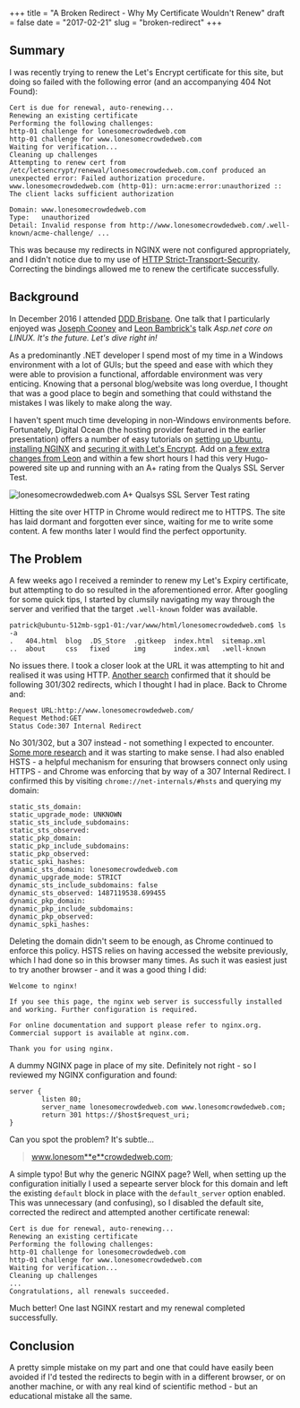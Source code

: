 +++
title = "A Broken Redirect - Why My Certificate Wouldn't Renew"
draft = false
date = "2017-02-21"
slug = "broken-redirect"
+++

## Summary

I was recently trying to renew the Let's Encrypt certificate for this site, but doing so failed with the following error (and an accompanying 404 Not Found):

```
Cert is due for renewal, auto-renewing...
Renewing an existing certificate
Performing the following challenges:
http-01 challenge for lonesomecrowdedweb.com
http-01 challenge for www.lonesomecrowdedweb.com
Waiting for verification...
Cleaning up challenges
Attempting to renew cert from /etc/letsencrypt/renewal/lonesomecrowdedweb.com.conf produced an unexpected error: Failed authorization procedure. www.lonesomecrowdedweb.com (http-01): urn:acme:error:unauthorized :: The client lacks sufficient authorization

Domain: www.lonesomecrowdedweb.com
Type:   unauthorized
Detail: Invalid response from http://www.lonesomecrowdedweb.com/.well-known/acme-challenge/ ...
```

This was because my redirects in NGINX were not configured appropriately, and I didn't notice due to my use of [HTTP Strict-Transport-Security](https://developer.mozilla.org/en-US/docs/Web/HTTP/Headers/Strict-Transport-Security). Correcting the bindings allowed me to renew the certificate successfully.


## Background

In December 2016 I attended [DDD Brisbane](http://dddbrisbane.com/). One talk that I particularly enjoyed was [Joseph Cooney](https://jcooney.net) and [Leon Bambrick's](http://secretgeek.net) talk _Asp.net core on LINUX. It's the future. Let's dive right in!_

As a predominantly .NET developer I spend most of my time in a Windows environment with a lot of GUIs; but the speed and ease with which they were able to provision a functional, affordable environment was very enticing. Knowing that a personal blog/website was long overdue, I thought that was a good place to begin and something that could withstand the mistakes I was likely to make along the way.

I haven't spent much time developing in non-Windows environments before. Fortunately, Digital Ocean (the hosting provider featured in the earlier presentation) offers a number of easy tutorials on [setting up Ubuntu](https://www.digitalocean.com/community/tutorials/initial-server-setup-with-ubuntu-16-04), [installing NGINX](https://www.digitalocean.com/community/tutorials/how-to-install-nginx-on-ubuntu-16-04) and [securing it with Let's Encrypt](https://www.digitalocean.com/community/tutorials/how-to-secure-nginx-with-let-s-encrypt-on-ubuntu-16-04). Add on [a few extra changes from Leon](https://til.secretgeek.net/linux/nginx.html) and within a few short hours I had this very Hugo-powered site up and running with an A+ rating from the Qualys SSL Server Test.

![lonesomecrowdedweb.com A+ Qualsys SSL Server Test rating](/img/lonesomecrowdedweb-ssl-report.jpg)

Hitting the site over HTTP in Chrome would redirect me to HTTPS. The site has laid dormant and forgotten ever since, waiting for me to write some content. A few months later I would find the perfect opportunity.


## The Problem

A few weeks ago I received a reminder to renew my Let's Expiry certificate, but attempting to do so resulted in the aforementioned error. After googling for some quick tips, I started by clumsily navigating my way through the server and verified that the target `.well-known` folder was available.

``` console
patrick@ubuntu-512mb-sgp1-01:/var/www/html/lonesomecrowdedweb.com$ ls -a
.   404.html  blog  .DS_Store  .gitkeep  index.html  sitemap.xml
..  about     css   fixed      img       index.xml   .well-known
```

No issues there. I took a closer look at the URL it was attempting to hit and realised it was using HTTP. [Another search](https://github.com/certbot/certbot/issues/1343) confirmed that it should be following 301/302 redirects, which I thought I had in place. Back to Chrome and:

```
Request URL:http://www.lonesomecrowdedweb.com/
Request Method:GET
Status Code:307 Internal Redirect
```

No 301/302, but a 307 instead - not something I expected to encounter. [Some more research](https://www.seroundtable.com/google-307-http-strict-transport-security-19357.html) and it was starting to make sense. I had also enabled HSTS - a helpful mechanism for ensuring that browsers connect only using HTTPS - and Chrome was enforcing that by way of a 307 Internal Redirect. I confirmed this by visiting `chrome://net-internals/#hsts` and querying my domain:

```
static_sts_domain: 
static_upgrade_mode: UNKNOWN
static_sts_include_subdomains: 
static_sts_observed: 
static_pkp_domain: 
static_pkp_include_subdomains: 
static_pkp_observed: 
static_spki_hashes: 
dynamic_sts_domain: lonesomecrowdedweb.com
dynamic_upgrade_mode: STRICT
dynamic_sts_include_subdomains: false
dynamic_sts_observed: 1487119538.699455
dynamic_pkp_domain: 
dynamic_pkp_include_subdomains: 
dynamic_pkp_observed: 
dynamic_spki_hashes: 
```

Deleting the domain didn't seem to be enough, as Chrome continued to enforce this policy. HSTS relies on having accessed the website previously, which I had done so in this browser many times. As such it was easiest just to try another browser - and it was a good thing I did:

```
Welcome to nginx!

If you see this page, the nginx web server is successfully installed and working. Further configuration is required.

For online documentation and support please refer to nginx.org.
Commercial support is available at nginx.com.

Thank you for using nginx.
```

A dummy NGINX page in place of my site. Definitely not right - so I reviewed my NGINX configuration and found:

``` nginx
server {
        listen 80;
        server_name lonesomecrowdedweb.com www.lonesomcrowdedweb.com;
        return 301 https://$host$request_uri;
}
```

Can you spot the problem? It's subtle...

> www.lonesom**e**crowdedweb.com;

A simple typo! But why the generic NGINX page? Well, when setting up the configuration initially I used a sepearte server block for this domain and left the existing `default` block in place with the `default_server` option enabled. This was unnecessary (and confusing), so I disabled the default site, corrected the redirect and attempted another certificate renewal:

```
Cert is due for renewal, auto-renewing...
Renewing an existing certificate
Performing the following challenges:
http-01 challenge for lonesomecrowdedweb.com
http-01 challenge for www.lonesomecrowdedweb.com
Waiting for verification...
Cleaning up challenges
...
Congratulations, all renewals succeeded.
```

Much better! One last NGINX restart and my renewal completed successfully.


## Conclusion

A pretty simple mistake on my part and one that could have easily been avoided if I'd tested the redirects to begin with in a different browser, or on another machine, or with any real kind of scientific method - but an educational mistake all the same.